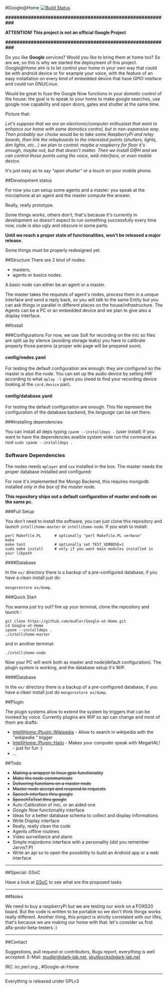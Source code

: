 #Google@Home [![Build Status](https://travis-ci.org/mudler/Google-at-Home.png?branch=master)](https://travis-ci.org/mudler/Google-at-Home)

***##########################################################***

**ATTENTION! This project is not an official Google Project**

***##########################################################***

Do you like **Google** services? Would you like to bring them at home too? So are we, so this is why we started the deployment of this project. *Google@Home* aim is to let control your home in your own way that could be with android device or for example your voice, with the feature of an easy installation on every kind of embedded device that have GPIO inteface and could run *GNU/Linux*.

Would be great to fuse the Google Now functions in your domotic control of the house: the goal is to speak to your home to make google searches, use google now capability and open doors, gates and shutter at the same time.

Picture that:

*Let's suppose that we are an electronic/computer enthusiast that want to enhance our home with some domotics control, but in non-expansive way. Then probably our choise would be to take some RaspberryPi and relay boards, then link the relayboards to the interested points (shutters, lights, dim lights, etc...) we plan to control: maybe a raspberry for floor it's enough, maybe not, but that doesn't matter. Then we install G@H and we can control those points using the voice, web interface, or even mobile device.*

It's just easy as to say *"open shutter"* or a *touch* on your mobile phone.

##Development status

For now you can setup some agents and a master: you speak at the microphone at an agent and the master compute the answer.

Really, really prototype.

Some things works, others don't, that's because it's currently in development so doesn't expect to run something successfully every time now, code is also ugly 
and obscure in some parts.

**Until we reach a proper state of functionalities, won't be released a major release.**

Some things must be properly redesigned yet.

##Structure
There are 2 kind of nodes: 

* masters, 
* agents or basics nodes. 

A basic node can either be an agent or a master. 

The master takes the requests of agent's nodes, process them in a unique interface and send a reply back, so you will talk to the same Entity but you can ask things in parallel in different places on the house/infrastructure.
The Agents can be a PC or an embedded device and we plan to give also a display interface.

##Install

###Configurations
For now, we use SoX for recording on the mic so files are split up by silence (avoiding storage leaks) you have to calibrate properly those params (a proper wiki page will be prepared soon).

#### config/nodes.yaml

For testing the default configuration are enough: they are configured so the master is also the node.
You can set up the audio device by setting *HW*  according to what ```aplay -l``` gives you (need to find your recording device looking at the ```card,device``` pair).

#### config/database.yaml

For testing the default configuration are enough.
This file represent the configuration of the database backend, the *language* can be set there.

###Installing dependencies

You can install all deps typing ```cpanm --installdeps .``` (user install)
If you want to have the dependencies avaible system wide run the command as root ```sudo cpanm --installdeps .```

### Software Dependencies

The nodes needs ```mplayer``` and ```sox``` installed in the box.
The master needs the proper database installed and configured:

For now it's implemented the Mongo Backend, this requires mongodb installed *only in the box of the master node*.

**This repository ships out a default configuration of master and node on the same pc.**

###Full Setup

You don't need to install the software, you can just clone this repository and launch 
```intellihome-master``` or ```intellihome-node```.
If you wish to install:

```
perl Makefile.PL      # optionally "perl Makefile.PL verbose"
make
make test             # optionally set TEST_VERBOSE=1
sudo make install     # only if you want main modules installed in your libpath
```

####Database

In the ```ex/``` directory there is a backup of a pre-configured database, if you have a clean install just do:
 
```mongorestore ex/dump```.

###Quick Start

You wanna just try out? fire up your terminal, clone the repository and launch :

```
git clone https://github.com/mudler/Google-at-Home.git
cd Google-at-Home
cpanm --installdeps .
./intellihome-master
```

and in another terminal:

```
./intellihome-node
```

Now your PC will work both as master and node(default configuration). The plugin system is working, and the database setup it's WiP.

####Database

In the ```ex/``` directory there is a backup of a pre-configured database, if you have a clean install just do 
```mongorestore ex/dump```.

##Plugin

The plugin systems allow to extend the system by triggers that can be invoked by voice.
Currently plugins are WiP so api can change and most of them are drafts:

* [IntelliHome::Plugin::Wikipedia](https://github.com/mudler/IntelliHome-Plugin-Wikipedia) - Allow to search in wikipedia with the *"wikipedia <term>"* trigger
* [IntelliHome::Plugin::Hailo](https://github.com/mudler/IntelliHome-Plugin-Hailo) - Makes your computer speak with MegaHAL! - just for fun :)
* ...

##Todo

* ~~Making a wrapper to linux gpio functionality~~
* ~~Make the node communicate~~
* ~~Delivering functions on a master node~~
* ~~Master node accept and respond to requests~~
* ~~Speech interface thru google~~
* ~~SpeechToText thru google~~
* Auto-Calibration of mic, or an aided one
* *Google Now* functionality interface
* Ideas for a better database schema to collect and display informations
* Write Display interface
* Really, really clean the code
* Agents offline routines
* Video surveillance and alarm
* Simple majordomo interface with a personality (did you remember Jarvis?:P)
* Write an api so to open the possibility to build an Android app or a web interface

***

##Special: GSoC

Have a look at [GSoC](GSoC.md) to see what are the proposed tasks

***
##Notes

We need to buy a raspberryPi but we are testing our work on a FOXG20 board. But the code is written to be portable so we don't think things 
works really different.
Another thing, this project is strictly correlated with our lifes, that's because we are making our home with that: let's consider us first 
alfa-proto-beta-testers :)

***
##Contact

Suggestions, pull request or contributors, Bugs report, everything is well accepted.
E-Mail: mudler@dark-lab.net, skullbocks@dark-lab.net

IRC: irc.perl.org , #Google-at-Home

***

Everything is released under GPLv3 